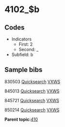 # 4102\_$b

## Codes

-   Indicators
    -   First: 2
    -   Second: \_
-   Subfield: b

## Sample bibs

830503 [Quicksearch](https://search.library.yale.edu/catalog/830503) [VXWS](http://prodorbis.library.yale.edu:7014/vxws/GetHoldingsService?bibId=830503)

845013 [Quicksearch](https://search.library.yale.edu/catalog/845013) [VXWS](http://prodorbis.library.yale.edu:7014/vxws/GetHoldingsService?bibId=845013)

845721 [Quicksearch](https://search.library.yale.edu/catalog/845721) [VXWS](http://prodorbis.library.yale.edu:7014/vxws/GetHoldingsService?bibId=845721)

850214 [Quicksearch](https://search.library.yale.edu/catalog/850214) [VXWS](http://prodorbis.library.yale.edu:7014/vxws/GetHoldingsService?bibId=850214)

**Parent topic:**[410](../../tags/410/410.md)

